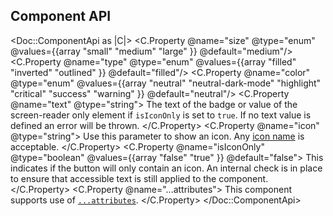 ## Component API

<Doc::ComponentApi as |C|>
  <C.Property @name="size" @type="enum" @values={{array "small" "medium" "large" }} @default="medium"/>
  <C.Property @name="type" @type="enum" @values={{array "filled" "inverted" "outlined" }} @default="filled"/>
  <C.Property @name="color" @type="enum" @values={{array "neutral" "neutral-dark-mode" "highlight" "critical" "success" "warning" }} @default="neutral"/>
  <C.Property @name="text" @type="string">
    The text of the badge or value of the screen-reader only element if `isIconOnly` is set to `true`. If no text value is defined an error will be thrown.
  </C.Property>
  <C.Property @name="icon" @type="string">
    Use this parameter to show an icon. Any [icon name](/foundations/icons) is acceptable.
  </C.Property>
  <C.Property @name="isIconOnly" @type="boolean" @values={{array "false" "true" }} @default="false">
    This indicates if the button will only contain an icon. An internal check is in place to ensure that accessible text is still applied to the component.
  </C.Property>
  <C.Property @name="...attributes">
    This component supports use of [`...attributes`](https://guides.emberjs.com/release/in-depth-topics/patterns-for-components/#toc_attribute-ordering).
  </C.Property>
</Doc::ComponentApi>

